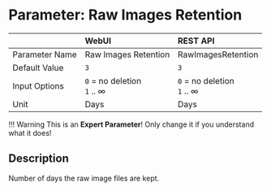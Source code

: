 # Parameter: Raw Images Retention

|                   | WebUI               | REST API
|:---               |:---                 |:----
| Parameter Name    | Raw Images Retention | RawImagesRetention
| Default Value     | `3`                 | `3`
| Input Options     | `0` = no deletion<br> `1` .. &infin; | `0` = no deletion<br> `1` .. &infin;
| Unit              | Days                | Days


!!! Warning
    This is an **Expert Parameter**! Only change it if you understand what it does!


## Description

Number of days the raw image files are kept.
